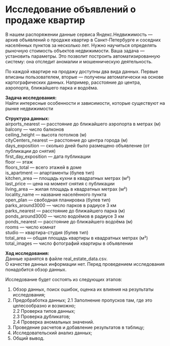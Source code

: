 # Исследование объявлений о продаже квартир
В нашем распоряжении данные сервиса Яндекс.Недвижимость — архив объявлений о продаже квартир в Санкт-Петербурге и соседних населённых пунктов за несколько лет. Нужно научиться определять рыночную стоимость объектов недвижимости. Ваша задача — установить параметры. Это позволит построить автоматизированную систему: она отследит аномалии и мошенническую деятельность.

По каждой квартире на продажу доступны два вида данных. Первые вписаны пользователем, вторые — получены автоматически на основе картографических данных. Например, расстояние до центра, аэропорта, ближайшего парка и водоёма.

**Задача исследования:**\
Найти интересные особенности и зависимости, которые существуют на рынке недвижимости

**Структура данных:**\
airports_nearest — расстояние до ближайшего аэропорта в метрах (м)\
balcony — число балконов\
ceiling_height — высота потолков (м)\
cityCenters_nearest — расстояние до центра города (м)\
days_exposition — сколько дней было размещено объявление (от публикации до снятия)\
first_day_exposition — дата публикации\
floor — этаж\
floors_total — всего этажей в доме\
is_apartment — апартаменты (булев тип)\
kitchen_area — площадь кухни в квадратных метрах (м²)\
last_price — цена на момент снятия с публикации\
living_area — жилая площадь в квадратных метрах (м²)\
locality_name — название населённого пункта\
open_plan — свободная планировка (булев тип)\
parks_around3000 — число парков в радиусе 3 км\
parks_nearest — расстояние до ближайшего парка (м)\
ponds_around3000 — число водоёмов в радиусе 3 км\
ponds_nearest — расстояние до ближайшего водоёма (м)\
rooms — число комнат\
studio — квартира-студия (булев тип)\
total_area — общая площадь квартиры в квадратных метрах (м²)\
total_images — число фотографий квартиры в объявлении

**Ход исследования:**\
Данные хранятся в файле real_estate_data.csv.\
О качестве данных информации нет. Перед проведением исследования понадобится обзор данных.

Исследование будет состоять из следующих этапов:

1. Обзор данных, поиск ошибок, оценка их влияния на результаты исследования;
2. Предобработка данных;
2.1 Заполнение пропусков там, где это целесообразно и возможно;\
2.2 Проверка типов данных;\
2.3 Проверка дубликатов;\
2.4 Проверка аномальных значений.
3. Проведение расчетов и добавление результатов в таблицу;
4. Исследовательский анализ данных;
5. Общий вывод.
